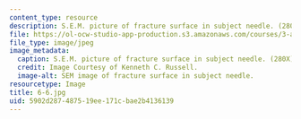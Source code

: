 ```yaml
---
content_type: resource
description: S.E.M. picture of fracture surface in subject needle. (280X)
file: https://ol-ocw-studio-app-production.s3.amazonaws.com/courses/3-a27-case-studies-in-forensic-metallurgy-fall-2007/5902d287487519ee171cbae2b4136139_6-6.jpg
file_type: image/jpeg
image_metadata:
  caption: S.E.M. picture of fracture surface in subject needle. (280X)
  credit: Image Courtesy of Kenneth C. Russell.
  image-alt: SEM image of fracture surface in subject needle.
resourcetype: Image
title: 6-6.jpg
uid: 5902d287-4875-19ee-171c-bae2b4136139
---
```

